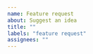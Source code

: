 ```yaml
---
name: Feature request
about: Suggest an idea
title: ""
labels: "feature request"
assignees: ""
---
```


<!-- To suggest a new feature, go here: https://github.com/ever-browserbrowser/ever-browser/discussions -->
